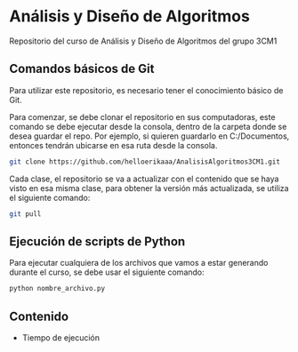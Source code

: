 # Análisis y Diseño de Algoritmos

Repositorio del curso de Análisis y Diseño de Algoritmos del grupo 3CM1


## Comandos básicos de Git
Para utilizar este repositorio, es necesario tener el conocimiento básico de Git.

Para comenzar, se debe clonar el repositorio en sus computadoras, este comando se debe ejecutar desde la consola, dentro de la carpeta donde se desea guardar el repo. Por ejemplo, si quieren guardarlo en C:/Documentos, entonces tendrán ubicarse en esa ruta desde la consola.
```bash
git clone https://github.com/helloerikaaa/AnalisisAlgoritmos3CM1.git
```

Cada clase, el repositorio se va a actualizar con el contenido que se haya visto en esa misma clase, para obtener la versión más actualizada, se utiliza el siguiente comando:
```bash
git pull
```

## Ejecución de scripts de Python
Para ejecutar cualquiera de los archivos que vamos a estar generando durante el curso, se debe usar el siguiente comando:
```bash
python nombre_archivo.py
```

## Contenido
* Tiempo de ejecución